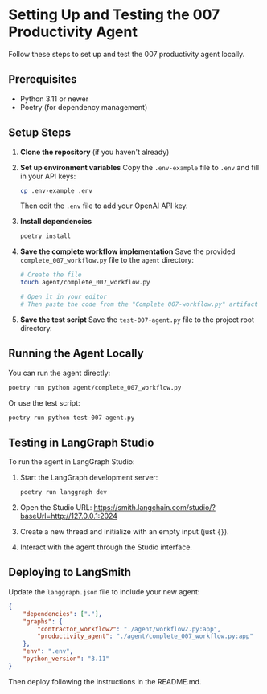 # Setting Up and Testing the 007 Productivity Agent

Follow these steps to set up and test the 007 productivity agent locally.

## Prerequisites

- Python 3.11 or newer
- Poetry (for dependency management)

## Setup Steps

1. **Clone the repository** (if you haven't already)

2. **Set up environment variables**
   Copy the `.env-example` file to `.env` and fill in your API keys:
   ```bash
   cp .env-example .env
   ```
   Then edit the `.env` file to add your OpenAI API key.

3. **Install dependencies**
   ```bash
   poetry install
   ```

4. **Save the complete workflow implementation**
   Save the provided `complete_007_workflow.py` file to the `agent` directory:
   ```bash
   # Create the file
   touch agent/complete_007_workflow.py
   
   # Open it in your editor
   # Then paste the code from the "Complete 007-workflow.py" artifact
   ```

5. **Save the test script**
   Save the `test-007-agent.py` file to the project root directory.

## Running the Agent Locally

You can run the agent directly:

```bash
poetry run python agent/complete_007_workflow.py
```

Or use the test script:

```bash
poetry run python test-007-agent.py
```

## Testing in LangGraph Studio

To run the agent in LangGraph Studio:

1. Start the LangGraph development server:
   ```bash
   poetry run langgraph dev
   ```

2. Open the Studio URL: https://smith.langchain.com/studio/?baseUrl=http://127.0.0.1:2024

3. Create a new thread and initialize with an empty input (just `{}`).

4. Interact with the agent through the Studio interface.

## Deploying to LangSmith

Update the `langgraph.json` file to include your new agent:

```json
{
    "dependencies": ["."],
    "graphs": {
        "contractor_workflow2": "./agent/workflow2.py:app",
        "productivity_agent": "./agent/complete_007_workflow.py:app"
    },
    "env": ".env",
    "python_version": "3.11"
}
```

Then deploy following the instructions in the README.md.